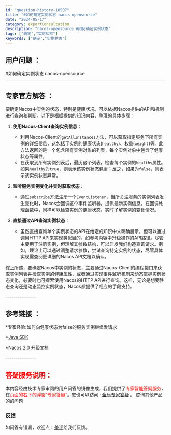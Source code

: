 ```yaml
---
id: "question-history-10507"
title: "#如何确定实例状态 nacos-opensource"
date: "2024-05-17"
category: expertConsultation
description: "nacos-opensource #如何确定实例状态"
tags: ["确定","实例状态"]
keywords: ["确定","实例状态"]
---
```


## 用户问题 ： 
 #如何确定实例状态 nacos-opensource 

---------------
## 专家官方解答 ：

要确定Nacos中实例的状态，特别是健康状况，可以依据Nacos提供的API和机制进行查询和判断。以下是根据提供的知识内容，整理的具体步骤：

1. **使用Nacos-Client查询实例信息**：
   - 利用Nacos-Client的`getAllInstances`方法，可以获取指定服务下所有实例的详细信息，这包括了实例的健康状态(`healthy`)、权重(`weight`)等。此方法返回的是一个包含所有实例对象的列表，每个实例对象中包含了健康状态等属性。
   - 在获取到所有实例列表后，遍历这个列表，检查每个实例的`healthy`属性。如果`healthy`为`true`，则表示该实例状态健康；反之，如果为`false`，则表示该实例状态异常。

2. **监听服务实例变化并实时获取状态**：
   - 通过`subscribe`方法注册一个`EventListener`，当所关注服务的实例列表发生变化时，Nacos会回调这个事件监听器，提供最新实例信息。在回调处理函数中，同样可以检查实例的健康状态，实时了解实例的变化情况。

3. **直接通过API查询实例状态**：
   - 虽然直接查询单个实例状态的API在给定的知识中未明确展示，但可以通过调用HTTP API来实现类似目的，如参考内容中升级操作的API路径。尽管主要用于注册实例，但理解其参数结构，可以启发我们构造查询请求。例如，理论上可以通过调整请求参数，尝试查询特定实例的状态，尽管具体实现需查阅更详细的Nacos API文档以确认。

综上所述，要确定Nacos中实例的状态，主要通过Nacos-Client的编程接口来获取实例列表并检查实例的健康属性，或者通过实现事件监听机制来动态掌握实例状态变化，必要时也可探索使用Nacos的HTTP API进行查询。这样，无论是想要静态查询还是动态监控实例状态，Nacos都提供了相应的手段支持。


<font color="#949494">---------------</font> 


## 参考链接 ：

*专家经验:如何向健康状态为false的服务实例继续发请求 
 
 *[Java SDK](https://nacos.io/docs/latest/guide/user/sdk)
 
 *[Nacos 2.0 升级文档](https://nacos.io/docs/latest/upgrading/200-upgrading)


 <font color="#949494">---------------</font> 
 


## <font color="#FF0000">答疑服务说明：</font> 

本内容经由技术专家审阅的用户问答的镜像生成，我们提供了<font color="#FF0000">专家智能答疑服务</font>，在<font color="#FF0000">页面的右下的浮窗”专家答疑“</font>。您也可以访问 : [全局专家答疑](https://opensource.alibaba.com/chatBot) 。 咨询其他产品的的问题

### 反馈
如问答有错漏，欢迎点：[差评](https://ai.nacos.io/user/feedbackByEnhancerGradePOJOID?enhancerGradePOJOId=13704)给我们反馈。
